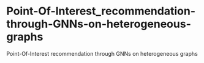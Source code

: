 # Point-Of-Interest_recommendation-through-GNNs-on-heterogeneous-graphs
Point-Of-Interest recommendation through GNNs on heterogeneous graphs
